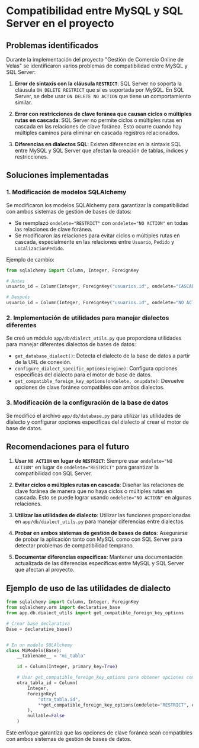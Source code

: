 # Compatibilidad entre MySQL y SQL Server en el proyecto

## Problemas identificados

Durante la implementación del proyecto "Gestión de Comercio Online de Velas" se identificaron varios problemas de
compatibilidad entre MySQL y SQL Server:

1. **Error de sintaxis con la cláusula `RESTRICT`**: SQL Server no soporta la cláusula `ON DELETE RESTRICT` que sí es
   soportada por MySQL. En SQL Server, se debe usar `ON DELETE NO ACTION` que tiene un comportamiento similar.

2. **Error con restricciones de clave foránea que causan ciclos o múltiples rutas en cascada**: SQL Server no permite
   ciclos o múltiples rutas en cascada en las relaciones de clave foránea. Esto ocurre cuando hay múltiples caminos para
   eliminar en cascada registros relacionados.

3. **Diferencias en dialectos SQL**: Existen diferencias en la sintaxis SQL entre MySQL y SQL Server que afectan la
   creación de tablas, índices y restricciones.

## Soluciones implementadas

### 1. Modificación de modelos SQLAlchemy

Se modificaron los modelos SQLAlchemy para garantizar la compatibilidad con ambos sistemas de gestión de bases de datos:

- Se reemplazó `ondelete="RESTRICT"` con `ondelete="NO ACTION"` en todas las relaciones de clave foránea.
- Se modificaron las relaciones para evitar ciclos o múltiples rutas en cascada, especialmente en las relaciones entre
  `Usuario`, `Pedido` y `LocalizacionPedido`.

Ejemplo de cambio:

```python
from sqlalchemy import Column, Integer, ForeignKey

# Antes
usuario_id = Column(Integer, ForeignKey("usuarios.id", ondelete="CASCADE", onupdate="CASCADE"), nullable=False)

# Después
usuario_id = Column(Integer, ForeignKey("usuarios.id", ondelete="NO ACTION", onupdate="CASCADE"), nullable=False)
```

### 2. Implementación de utilidades para manejar dialectos diferentes

Se creó un módulo `app/db/dialect_utils.py` que proporciona utilidades para manejar diferentes dialectos de bases de
datos:

- `get_database_dialect()`: Detecta el dialecto de la base de datos a partir de la URL de conexión.
- `configure_dialect_specific_options(engine)`: Configura opciones específicas del dialecto para el motor de base de
  datos.
- `get_compatible_foreign_key_options(ondelete, onupdate)`: Devuelve opciones de clave foránea compatibles con ambos
  dialectos.

### 3. Modificación de la configuración de la base de datos

Se modificó el archivo `app/db/database.py` para utilizar las utilidades de dialecto y configurar opciones específicas
del dialecto al crear el motor de base de datos.

## Recomendaciones para el futuro

1. **Usar `NO ACTION` en lugar de `RESTRICT`**: Siempre usar `ondelete="NO ACTION"` en lugar de `ondelete="RESTRICT"`
   para garantizar la compatibilidad con SQL Server.

2. **Evitar ciclos o múltiples rutas en cascada**: Diseñar las relaciones de clave foránea de manera que no haya ciclos
   o múltiples rutas en cascada. Esto se puede lograr usando `ondelete="NO ACTION"` en algunas relaciones.

3. **Utilizar las utilidades de dialecto**: Utilizar las funciones proporcionadas en `app/db/dialect_utils.py` para
   manejar diferencias entre dialectos.

4. **Probar en ambos sistemas de gestión de bases de datos**: Asegurarse de probar la aplicación tanto con MySQL como
   con SQL Server para detectar problemas de compatibilidad temprano.

5. **Documentar diferencias específicas**: Mantener una documentación actualizada de las diferencias específicas entre
   MySQL y SQL Server que afectan al proyecto.

## Ejemplo de uso de las utilidades de dialecto

```python
from sqlalchemy import Column, Integer, ForeignKey
from sqlalchemy.orm import declarative_base
from app.db.dialect_utils import get_compatible_foreign_key_options

# Crear base declarativa
Base = declarative_base()


# En un modelo SQLAlchemy
class MiModelo(Base):
    __tablename__ = "mi_tabla"

    id = Column(Integer, primary_key=True)

    # Usar get_compatible_foreign_key_options para obtener opciones compatibles
    otra_tabla_id = Column(
        Integer,
        ForeignKey(
            "otra_tabla.id",
            **get_compatible_foreign_key_options(ondelete="RESTRICT", onupdate="CASCADE")
        ),
        nullable=False
    )
```

Este enfoque garantiza que las opciones de clave foránea sean compatibles con ambos sistemas de gestión de bases de
datos.
